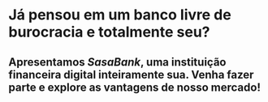 <h1>Já pensou em um banco livre de burocracia e totalmente seu?</h1>
<h2>Apresentamos <i>SasaBank</i>, uma instituição financeira digital inteiramente sua. Venha fazer parte e explore as vantagens de nosso mercado!</h2>
